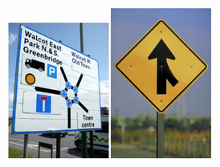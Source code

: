 <img src="../img/roundabout.jpg" style="width: 200px;"/>
<img src="../img/lanes_merge.jpg" style="width: 200px;"/>

